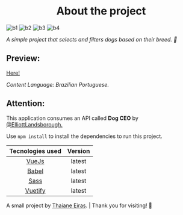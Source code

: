 <h1 align="center"> About the project </h1>

![b1](https://img.shields.io/tokei/lines/github/thaemrangel/Dog-Spotting)
![b2](https://img.shields.io/github/stars/thaemrangel/Dog-Spotting) 
![b3](https://img.shields.io/github/issues/thaemrangel/Dog-Spotting)
![b4](https://img.shields.io/github/forks/thaemrangel/Dog-Spotting)

*A simple project that selects and filters dogs based on their breed. 🐾*
 
##   Preview: 
[Here!](https://inspiring-varahamihira-2d2454.netlify.app/)

*Content Language: Brazilian Portuguese.*

##   Attention: 

This application consumes an API called **Dog CEO** by [@ElliottLandsborough.](https://github.com/ElliottLandsborough/dog-ceo-api)

Use ``npm install`` to install the dependencies to run this project. 
  
| Tecnologies used  | Version |
|:-:|:-:|
| [VueJs](https://vuejs.org/)  | latest | 
| [Babel](https://babeljs.io/)  | latest | 
| [Sass](https://sass-lang.com/)  | latest | 
| [Vuetify](https://vuetifyjs.com/en/)  | latest | 

A small project by [Thaiane Eiras](https://github.com/thaemrangel). | Thank you for visiting! 🐶